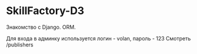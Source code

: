 # SkillFactory-D3
Знакомство с Django. ORM.

Для входа в админку используется логин - volan, пароль - 123 Смотреть /publishers

